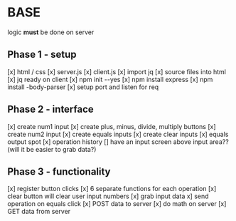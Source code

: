 # BASE #
logic **must** be done on server 

## Phase 1 - setup 
[x] html / css
[x] server.js
[x] client.js
[x] import jq
[x] source files into html 
[x] jq ready on client
[x] npm init --yes 
[x] npm install express 
[x] npm install -body-parser
[x] setup port and listen for req

## Phase 2 - interface
[x] create num1 input
[x] create plus, minus, divide, multiply buttons
[x] create num2 input
[x] create equals inputs 
[x] create clear inputs
[x] equals output spot
[x] operation history
[] have an input screen above input area?? (will it be easier to grab data?)

## Phase 3 - functionality
[x] register button clicks
    [x] 6 separate functions for each operation
    [x] clear button will clear user input numbers
    [x] grab input data
    x] send operation on equals click
[x] POST data to server
[x] do math on server
[x] GET data from server

